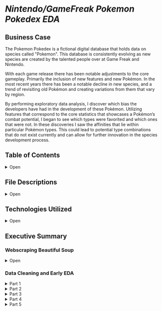 

# *Nintendo/GameFreak Pokemon Pokedex EDA*

## Business Case 

The Pokemon Pokedex is a fictional digital database that holds data on species called "Pokemon". This database is consistently evolving as new species are created by the talented people over at Game Freak and Nintendo.

With each game release there has been notable adjustments to the core gameplay. Primarily the inclusion of new features and new Pokémon. In the most recent years there has been a notable decline in new species, and a trend of revisiting old Pokémon and creating variations from them that vary by region.

By performing exploratory data analysis, I discover which bias the developers have had in the development of these Pokémon. Utilizing features that correspond to the core statistics that showcases a Pokémon’s combat potential, I began to see which types were favorited and which ones that were not. In these discoveries I saw the affinities that lie within particular Pokémon types. This could lead to potential type combinations that do not exist currently and can allow for further innovation in the species development process.



## Table of Contents

<details>
    <summary>Open</summary>

        1. File Descriptions
        2. Technologies Used
        3. Executive Summary

</details>

## File Descriptions

<details>
    <summary>Open</summary>

- bulbapedia_webscraper.py: Python Script that scrapes bulbapedia on pokemon to add to the pokedex.
- bulbapedia_data.csv: pokedex pre-clean.
- cleaned_pokedex.csv: pokedex post-clean.
- Pokemon_Pokedex_EDA.ipynb: jupyter notebook on data anaylsis.

</details>

## Technologies Utilized

<details>
    <summary>Open</summary>

        1. Python3
        2. Pandas
        3. Matplotlib
        4. Seaborn
        5. ski-kit learn
        6. Numpy
        7. Beautiful Soup
</details>

 ## Executive Summary

### Webscraping Beautiful Soup
<details>
    <summary>Open</summary>
    <h3>Webscraping</h3>
    <h4>Goal</h4>
    <p>The goal set for this project is to produce value for game freak and nintendo pokemon development team. This can be acomplished by identifying their bias within the species development process and locating the untapped potential of species type combinations. The primary hypothesis was "Do pokemon types influence stat distributions ?" The secondary question was "Are those pokemon types more favorable when it comes to stat distributions " The final question being "What suggestions could be proposed from the findings on this dataset"</p>
    <h4>Features Scraped</h4>
        <ul>
        <li>Dex No</li> 
        <li>Name</li>
        <li>Generation</li>
        <li>Primary Type</li>
        <li>Secondary Type</li>
        <li>Health</li>
        <li>Attack</li>
        <li>Defense</li>
        <li>Sp. Attack</li>
        <li>Sp. Defense</li>
        <li>Speed</li>
        <li>BST</li>
        </ul>
</details> 

### Data Cleaning and Early EDA
<details>
    <summary>Part 1</summary>
    <h3>Data Cleaning and Feature Engineering</h3>
    <p>The Data scraped presented a shape of 958 rows and 12 columns, due to messy nature of scraped data I had to performing some cleaning. This included filling the NaN values, removing duplicates, replacing column values, and appending missing rows.</p>
    <p>The cleaned pokedex (dataset) now has a shape of 892 rows and 19 columns. The added columns are a combination of features that categorize and classify species roles in combat.</p>

  <h4>Added Features Described</h4>
        <ul>
        <li><b>Physical Sweeper</b> : Attack + Speed</li> 
        <li><b>Special Sweeper</b>: Special Attack + Speed</li>
        <li><b>Wall</b>: Health + Defense + Special Defense</li>
        <li><b>Special Tank</b>: Special Attack + Special Defense</li>
        <li><b>Physical Tank</b>: Attack + Defense</li>
        </ul>
</details>

<details>
    <summary>Part 2</summary>
    <h3>Early Eda</h3>
    <p>The newly cleaned pokedex in addition with the added features can present some interesting insights. With my intial hypothesis to see if species type influence stat distributions, I plot each type compared to one of the primary features.
    <h5>Attack Violin Plot Distributions of all 18 types</h5>
<img src="https://github.com/AlignedMind/Pokedex_EDA_Project/blob/master/Analysis_Images/attack_violin.png?raw=true" alt="Attack Violin Plot">
    The median values for Fighting and Dragon types are the highest amongst all others types with no major outliers. To inspect those further I compared the types with the speed distribution. I selected the speed feature as this is the second feature that comprises the combination for the created feature "Physical Sweeper". This feature categorizes a species that has a high affinity for attacking fast.
    <h5>Speed Violin Plot Distributions of all 18 types</h5>
<img src="https://github.com/AlignedMind/Pokedex_EDA_Project/blob/master/Analysis_Images/speed_violin.png?raw=true" alt="Speed Violin Plot">
    The median values for Dragon type speed appears to be really high again in comparasion to the other types. Fighting appears to be lower, while electric and fire show high medians and distributions for speed. This leads me to inspect the physical sweeping capabilties of each type by plotting the medians values.
</details>
<details>
    <summary>Part 3</summary>
    <h3>Further Eda</h3>
    <h5>Physical Sweeper Plot of all 18 types</h5>
<img src="https://github.com/AlignedMind/Pokedex_EDA_Project/blob/master/Analysis_Images/ps_barplot.png?raw=true" alt="Physical Sweeper Bar Plot">
    The Dragon, Fighting, Fire and Electric are all types that were previously identified for having high attack, high speed, or a combination of both. I want to further explore this data to see if there is a trend. Particularly types having high affinities in the features I created that comprise of stat combinations.
    <h5>Special Sweeper Plot of all 18 types</h5>
<img src="https://github.com/AlignedMind/Pokedex_EDA_Project/blob/master/Analysis_Images/ss_barplot.png?raw=true" alt="Special Sweeper Bar Plot">
    The combined median values for Sp. Attack and Speed are represented here. Dragon appears once again near the top of the stack and Bug towards the bottom.
    <h5>Wall Bar Plot of all 18 types</h5>
<img src="https://github.com/AlignedMind/Pokedex_EDA_Project/blob/master/Analysis_Images/wall_barplot.png?raw=true" alt="Wall Bar Plot">
    A "Wall" represents a species Health, Defense and Sp. Defense values. Dragon makes another appearance. So far we have represented all of the possible stat values and Dragon has appeared. However lets explore the two remaining arch-types for a through anaylsis.
    <h5>Physical Tank Bar Plot of all 18 types</h5>
<img src="https://github.com/AlignedMind/Pokedex_EDA_Project/blob/master/Analysis_Images/pt_barplot.png?raw=true" alt="Physical Tank Bar Plot">
    Dragon again rounds out the top 5.
    <h5>Special Tank Bar Plot of all 18 types</h5>
<img src="https://github.com/AlignedMind/Pokedex_EDA_Project/blob/master/Analysis_Images/st_barplot.png?raw=true" alt="Special Tank Bar Plot">
</p>
    In this last plot Dragon again rounds out the upper third of the bar plot. I collected the data based on the type placement and trends. To create a new dataframe with those findings.
    <h5>Type Plotting against Favorable and Unfavorable feature.</h5>
<img src="https://github.com/AlignedMind/Pokedex_EDA_Project/blob/master/Analysis_Images/point_plot.png?raw=true" alt="PairGrid">
</details>

<details>
    <summary>Part 4</summary>
    <h3>Summarizing Findings</h3>
    <h4>Do pokemon types influence stat distributions ?</h4>
    <p>
    After evaluating the data and you can see that pokemon types do heavily influence stat distributions. The Development team at Game Freak heavily favorites <b>Dragon</b> type pokemon where as they do not favor <b>Bug</b> type pokemon. <b>Water</b> type they appear to be indifferent on as they have no favorable or unfavorable arch-types based on median values.
    <h4>Are those pokemon types more favorable when it comes to stat distributions</h4>
    <p>This question was an interesting one to answer as select types appear in the upper third of the stat distributions. Notably Dragon, Ice, Electric, Steel, Rock, and Fire. These types represent high stat distributions and more appearances in the favorable third, less while showing up less in the unfavorable third of the barplots. Dragon type being the only exception, being that they do not make any appearance other than in favorable. This leads me to the "balanced" types those are types that make equal appearances in both favorable and unfavorable those are, Ground, Flying, Fairy, Fighting, and Psychic. Then they're the unfavorable, those of which I believe can be explored further by the GameFreak. These types include, Poison, Normal, Grass, Bug, Ghost, and Dark. Then there is Water the only type that is neither favorable or unfavorable.</p>
    <h4>"What suggestions could be proposed from the findings on this dataset"</h4>
    <p>When exploring this data and understanding the bias, trends and distribution of data I began to look more towards the amount of pokemon released each generation.</p>
    <div>
    <img src="https://github.com/AlignedMind/Pokedex_EDA_Project/blob/master/Analysis_Images/pokedex_count.png?raw=true" alt="Pokedex Count">
    </div>
    I saw that they was a trend of rise and fall with the introduction of new species. After generation five there was a major decline and a stagnation in the number of new pokemon released. Which leads me to showcase those pokemon that have unfavorable stat distributions, this analysis showcased that types influence stats and those stats impact how well a pokemon can perform in battle. Poison, Normal, Grass, Bug, Ghost, and Dark pokemon should be more heavily focused on perhaps combining types that are unfavorable and those that are favorable.
</details>
    <details>
    <summary>Part 5</summary>
    <h3>Closing Thoughts</h3>
    <p> This project I hope can produce value for GameFreak and Nintendo when developing their next game. I seek to revisit this project and performing machine learning on the features. To perhaps predict base stat distributions on unreleased pokemon by exploring type combinations using MLR or Neural Networks to predict what stats can be increased for each type to shift them into a more favorable position, while not over powering them like dragon types have been and currently are. 
    

    corey is the goat.
    </p>
</details>



    


